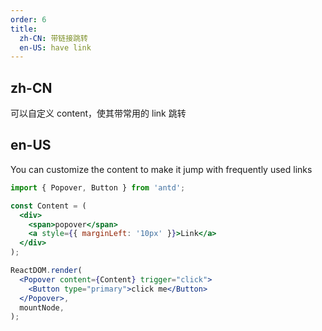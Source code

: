 ```yaml
---
order: 6
title:
  zh-CN: 带链接跳转
  en-US: have link
---
```


## zh-CN

可以自定义 content，使其带常用的 link 跳转

## en-US

You can customize the content to make it jump with frequently used links

```jsx
import { Popover, Button } from 'antd';

const Content = (
  <div>
    <span>popover</span>
    <a style={{ marginLeft: '10px' }}>Link</a>
  </div>
);

ReactDOM.render(
  <Popover content={Content} trigger="click">
    <Button type="primary">click me</Button>
  </Popover>,
  mountNode,
);
```
